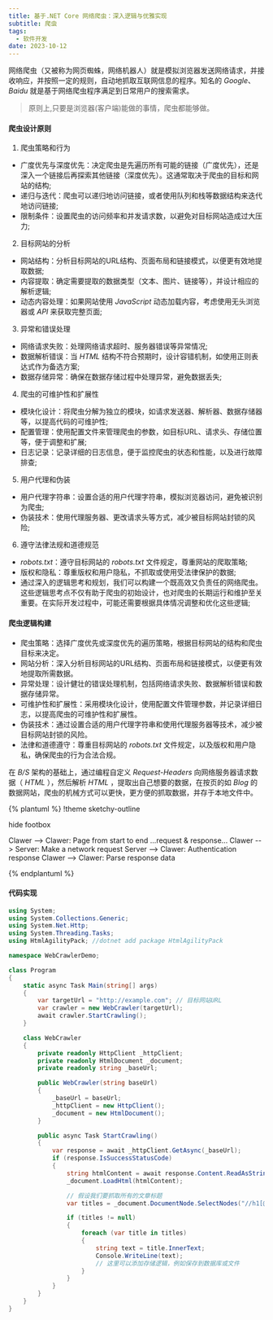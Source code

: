 ```yaml
---
title: 基于.NET Core 网络爬虫：深入逻辑与优雅实现
subtitle: 爬虫
tags: 
  - 软件开发
date: 2023-10-12
---
```


网络爬虫（又被称为网页蜘蛛，网络机器人）就是模拟浏览器发送网络请求，并接收响应，并按照一定的规则，自动地抓取互联网信息的程序。知名的 *Google*、*Baidu* 就是基于网络爬虫程序满足到日常用户的搜索需求。

> 原则上,只要是浏览器(客户端)能做的事情，爬虫都能够做。

#### 爬虫设计原则

1. 爬虫策略和行为
* 广度优先与深度优先：决定爬虫是先遍历所有可能的链接（广度优先），还是深入一个链接后再探索其他链接（深度优先）。这通常取决于爬虫的目标和网站的结构;
* 递归与迭代：爬虫可以递归地访问链接，或者使用队列和栈等数据结构来迭代地访问链接;
* 限制条件：设置爬虫的访问频率和并发请求数，以避免对目标网站造成过大压力;

2. 目标网站的分析
* 网站结构：分析目标网站的URL结构、页面布局和链接模式，以便更有效地提取数据;
* 内容提取：确定需要提取的数据类型（文本、图片、链接等），并设计相应的解析逻辑;
* 动态内容处理：如果网站使用 *JavaScript* 动态加载内容，考虑使用无头浏览器或 *API* 来获取完整页面;

3. 异常和错误处理
* 网络请求失败：处理网络请求超时、服务器错误等异常情况;
* 数据解析错误：当 *HTML* 结构不符合预期时，设计容错机制，如使用正则表达式作为备选方案;
* 数据存储异常：确保在数据存储过程中处理异常，避免数据丢失;

4. 爬虫的可维护性和扩展性
* 模块化设计：将爬虫分解为独立的模块，如请求发送器、解析器、数据存储器等，以提高代码的可维护性;
* 配置管理：使用配置文件来管理爬虫的参数，如目标URL、请求头、存储位置等，便于调整和扩展;
* 日志记录：记录详细的日志信息，便于监控爬虫的状态和性能，以及进行故障排查;

5. 用户代理和伪装
* 用户代理字符串：设置合适的用户代理字符串，模拟浏览器访问，避免被识别为爬虫;
* 伪装技术：使用代理服务器、更改请求头等方式，减少被目标网站封锁的风险;

6. 遵守法律法规和道德规范
* *robots.txt*：遵守目标网站的 *robots.txt* 文件规定，尊重网站的爬取策略;
* 版权和隐私：尊重版权和用户隐私，不抓取或使用受法律保护的数据;
* 通过深入的逻辑思考和规划，我们可以构建一个既高效又负责任的网络爬虫。这些逻辑思考点不仅有助于爬虫的初始设计，也对爬虫的长期运行和维护至关重要。在实际开发过程中，可能还需要根据具体情况调整和优化这些逻辑;

#### 爬虫逻辑构建
* 爬虫策略：选择广度优先或深度优先的遍历策略，根据目标网站的结构和爬虫目标来决定。
* 网站分析：深入分析目标网站的URL结构、页面布局和链接模式，以便更有效地提取所需数据。
* 异常处理：设计健壮的错误处理机制，包括网络请求失败、数据解析错误和数据存储异常。
* 可维护性和扩展性：采用模块化设计，使用配置文件管理参数，并记录详细日志，以提高爬虫的可维护性和扩展性。
* 伪装技术：通过设置合适的用户代理字符串和使用代理服务器等技术，减少被目标网站封锁的风险。
* 法律和道德遵守：尊重目标网站的 *robots.txt* 文件规定，以及版权和用户隐私，确保爬虫的行为合法合规。

在 *B/S* 架构的基础上，通过编程自定义 *Request-Headers* 向网络服务器请求数据（ *HTML* ），然后解析 *HTML* ，提取出自己想要的数据，在按页的如 *Blog* 的数据网站，爬虫的机械方式可以更快，更方便的抓取数据，并存于本地文件中。

{% plantuml %}
!theme sketchy-outline

hide footbox

Clawer --> Clawer: Page from start to end
...request & response...
Clawer --> Server: Make a network request
Server --> Clawer: Authentication response
Clawer --> Clawer: Parse response data

{% endplantuml %}

#### 代码实现
```c#
using System;
using System.Collections.Generic;
using System.Net.Http;
using System.Threading.Tasks;
using HtmlAgilityPack; //dotnet add package HtmlAgilityPack

namespace WebCrawlerDemo;

class Program
{
    static async Task Main(string[] args)
    {
        var targetUrl = "http://example.com"; // 目标网站URL
        var crawler = new WebCrawler(targetUrl);
        await crawler.StartCrawling();
    }

    class WebCrawler
    {
        private readonly HttpClient _httpClient;
        private readonly HtmlDocument _document;
        private readonly string _baseUrl;

        public WebCrawler(string baseUrl)
        {
            _baseUrl = baseUrl;
            _httpClient = new HttpClient();
            _document = new HtmlDocument();
        }

        public async Task StartCrawling()
        {
            var response = await _httpClient.GetAsync(_baseUrl);
            if (response.IsSuccessStatusCode)
            {
                string htmlContent = await response.Content.ReadAsStringAsync();
                _document.LoadHtml(htmlContent);

                // 假设我们要抓取所有的文章标题
                var titles = _document.DocumentNode.SelectNodes("//h1[@class='article-title']");

                if (titles != null)
                {
                    foreach (var title in titles)
                    {
                        string text = title.InnerText;
                        Console.WriteLine(text);
                        // 这里可以添加存储逻辑，例如保存到数据库或文件
                    }
                }
            }
        }
    }
}
```